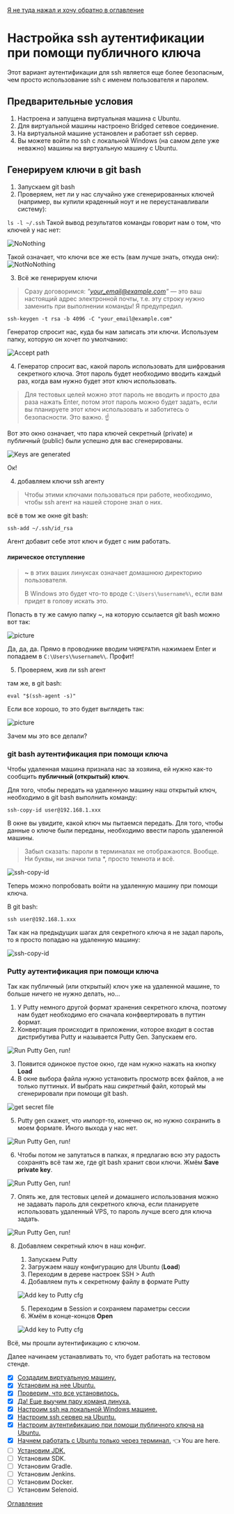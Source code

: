 [Я не туда нажал и хочу обратно в оглавление](./000%20toc.md)

# Настройка ssh аутентификации при помощи публичного ключа
Этот вариант аутентификации для ssh является еще более безопасным, чем просто использование ssh с именем пользователя и паролем.
## Предварительные условия
1. Настроена и запущена виртуальная машина с Ubuntu.
2. Для виртуальной машины настроено Bridged сетевое соединение.
3. На виртуальной машине установлен и работает ssh сервер.
4. Вы можете войти по ssh с локальной Windows (на самом деле уже неважно) машины на виртуальную машину с Ubuntu.

## Генерируем ключи в git bash
1. Запускаем git bash
2. Проверяем, нет ли у нас случайно уже сгенерированных ключей (например, вы купили краденный ноут и не переустанавливали систему):

```ls -l ~/.ssh```
Такой вывод результатов команды говорит нам о том, что ключей у нас нет:

![NoNothing](./img/009%20RsaNoKeys.png)

Такой означает, что ключи все же есть (вам лучше знать, откуда они):
![NotNoNothing](./img/009%20RsaThereAreSomeKeys.png)

3. Всё же генерируем ключи

> Сразу договоримся: *"your_email@example.com"* — это ваш настоящий адрес электронной почты, т.е. эту строку нужно заменить при выполнении команды! Я предупредил.

```ssh-keygen -t rsa -b 4096 -C "your_email@example.com" ```

Генератор спросит нас, куда бы нам записать эти ключи. Используем папку, которую он хочет по умолчанию:

![Accept path](./img/009%20RsaAcceptDir.png)

4. Генератор спросит вас, какой пароль использовать для шифрования секретного ключа. Этот пароль будет необходимо вводить каждый раз, когда вам нужно будет этот ключ использовать. 
> Для тестовых целей можно этот пароль не вводить и просто два раза нажать Enter, потом этот пароль можно будет задать, если вы планируете этот ключ использовать и заботитесь о безопасности. Это важно. :point_up: 

Вот это окно означает, что пара ключей секретный (private) и публичный (public) были успешно для вас сгенерированы.

![Keys are generated](./img/009%20RsaYesYesYes.png)

Ок!

4. добавляем ключи ssh агенту

>Чтобы этими ключами пользоваться при работе, необходимо, чтобы ssh агент на нашей стороне знал о них.

всё в том же окне git bash:

```ssh-add ~/.ssh/id_rsa```

Агент добавит себе этот ключ и будет с ним работать.

#### лирическое отступление

>**~** в этих ваших линуксах означает домашнюю директорию пользователя.
>
>В Windows это будет что-то вроде ```C:\Users\%username%\```, если вам придет в голову искать это. 

Попасть в ту же самую папку ~, на которую ссылается git bash можно вот так:

![picture](./img/009%20RsaWinHome.png)

Да, да, да. Прямо в проводнике вводим ```%HOMEPATH%``` нажимаем Enter и попадаем в ```C:\Users\%username%\```. Профит!

5. Проверяем, жив ли ssh агент

там же, в git bash:

```eval "$(ssh-agent -s)"```

Если все хорошо, то это будет выглядеть так:

![picture](./img/009%20RsaAgentIsAlive.png)

Зачем мы это все делали?

### git bash аутентификация при помощи ключа
Чтобы удаленная машина признала нас за хозяина, ей нужно как-то сообщить **публичный (открытый) ключ**.

Для того, чтобы передать на удаленную машину наш открытый ключ, необходимо в git bash выполнить команду:

```ssh-copy-id user@192.168.1.xxx```

В окне вы увидите, какой ключ мы пытаемся передать. Для того, чтобы данные о ключе были переданы, необходимо ввести пароль удаленной машины.

>Забыл сказать: пароли в терминалах не отображаются. Вообще. Ни буквы, ни значки типа *, просто темнота и всё.

![ssh-copy-id](./img/009%20SshCopyIdInstalled.png)

Теперь можно попробовать войти на удаленную машину при помощи ключа. 

В git bash:

```ssh user@192.168.1.xxx```

Так как на предыдущих шагах для секретного ключа я не задал пароль, то я просто попадаю на удаленную машину:

![ssh-copy-id](./img/009%20SshSuccessfulLoginwithKey.png)

### Putty аутентификация при помощи ключа

Так как публичный (или открытый) ключ уже на удаленной машине, то больше ничего не нужно делать, но...

1. У Putty немного другой формат хранения секретного ключа, поэтому нам будет необходимо его сначала конфвертировать в путтин формат.
2. Конвертация происходит в приложении, которое входит в состав дистрибутива Putty и называется Putty Gen. Запускаем его.

![Run Putty Gen, run!](./img/009%20SshPuttyImportSecretKeyRunGen.png)

3. Появится одинокое пустое окно, где нам нужно нажать на кнопку **Load**
4. В окне выбора файла нужно установить просмотр всех файлов, а не только путтиных. И выбрать наш *сикретный* файл, который мы сгенерировали при помощи git bash.

![get secret file](./img/009%20SsahImportRsaSecretToPutty.png)

5. Putty gen скажет, что импорт-то, конечно ок, но нужно сохранить в моем формате. Иного выхода у нас нет.

![Run Putty Gen, run!](./img/009%20SshPuttyGenSaveToPuttyFromat.png)

6. Чтобы потом не запутаться в папках, я предлагаю всю эту радость сохранять всё там же, где git bash хранит свои ключи. Жмём **Save private key**.

![Run Putty Gen, run!](./img/009%20SshPuttyGenSavePrivateKey.png)

7. Опять же, для тестовых целей и домашнего использования можно не задавать пароль для секретного ключа, если планируете использовать удаленный VPS, то пароль лучше всего для ключа задать.

![Run Putty Gen, run!](./img/009%20SshPuttyGenSavePrivateKeyFile.png)

8. Добавляем секретный ключ в наш конфиг.
   1. Запускаем Putty
   2. Загружаем нашу конфигурацию для Ubuntu (**Load**)
   3. Переходим в дереве настроек SSH > Auth
   4. Добавляем путь к секретному файлу в формате Putty
    
    ![Add key to Putty cfg](./img/009%20SshPuttyAddPrivateKeyPath.png)
   
   5. Переходим в Session и сохраняем параметры сессии
   6. Жмём в конце-концов **Open**

     ![Add key to Putty cfg](./img/009%20SshPuttyComplete.png)

Всё, мы прошли аутентификацию с ключом.

Далее начинаем устанавливать то, что будет работать на тестовом стенде.

- [x] [Создадим виртуальную машину.](005%20vm%20and%20ubuntu.md)
- [x] [Установим на нее Ubuntu.](005%20vm%20and%20ubuntu.md)
- [x] [Проверим, что все установилось.](006%20checkWeAreOkay.md) 
- [x] [Да! Еще выучим пару команд линуха.](006%20checkWeAreOkay.md)
- [x] [Настроим ssh на локальной Windows машине.](007%20sshLocalWindows.md)
- [x] [Настроим ssh сервер на Ubuntu.](008%20sshOnVm.md)
- [x] [Настроим аутентификацию при помощи публичного ключа на Ubuntu.](009%20ssh-passwordless.md)
- [x] [Начнем работать с Ubuntu только через терминал.](009%20ssh-passwordless.md)  :point_left: You are here.
- [ ] [Установим JDK.](010%20InstallJDK.md)
- [ ] Установим SDK.
- [ ] Установим Gradle.
- [ ] Установим Jenkins.
- [ ] Установим Docker.
- [ ] Установим Selenoid.

[Оглавление](./000%20toc.md)